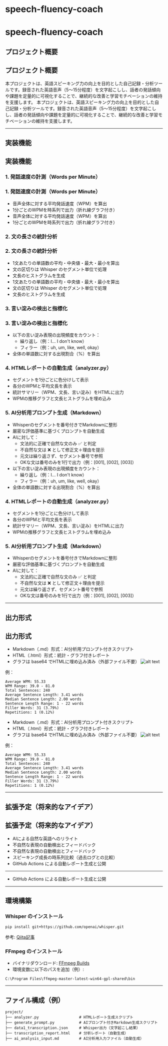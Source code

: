 # speech-fluency-coach
# speech-fluency-coach

## プロジェクト概要
## プロジェクト概要

本プロジェクトは、英語スピーキング力の向上を目的とした自己記録・分析ツールです。録音された英語音声（5〜15分程度）を文字起こしし、話者の発話傾向や課題を定量的に可視化することで、継続的な改善と学習モチベーションの維持を支援します。
本プロジェクトは、英語スピーキング力の向上を目的とした自己記録・分析ツールです。録音された英語音声（5〜15分程度）を文字起こしし、話者の発話傾向や課題を定量的に可視化することで、継続的な改善と学習モチベーションの維持を支援します。

---

## 実装機能
## 実装機能

### 1. 発話速度の計測（Words per Minute）
### 1. 発話速度の計測（Words per Minute）

- 音声全体に対する平均発話速度（WPM）を算出
- 1分ごとのWPMを時系列で出力（折れ線グラフ付き）
- 音声全体に対する平均発話速度（WPM）を算出
- 1分ごとのWPMを時系列で出力（折れ線グラフ付き）

### 2. 文の長さの統計分析
### 2. 文の長さの統計分析

- 1文あたりの単語数の平均・中央値・最大・最小を算出
- 文の区切りは Whisper のセグメント単位で処理
- 文長のヒストグラムを生成
- 1文あたりの単語数の平均・中央値・最大・最小を算出
- 文の区切りは Whisper のセグメント単位で処理
- 文長のヒストグラムを生成

### 3. 言い淀みの検出と指標化
### 3. 言い淀みの検出と指標化

- 以下の言い淀み表現の出現頻度をカウント：
  - 繰り返し（例：I... I don't know）
  - フィラー（例：uh, um, like, well, okay）
- 全体の単語数に対する出現割合（%）を算出

### 4. HTMLレポートの自動生成（analyzer.py）

- セグメントを1分ごとに色分けして表示
- 各分のWPMと平均文長を表示
- 統計サマリー（WPM、文長、言い淀み）をHTMLに出力
- WPMの推移グラフと文長ヒストグラムを埋め込み

### 5. AI分析用プロンプト生成（Markdown）

- Whisperのセグメントを番号付きでMarkdownに整形
- 厳密な評価基準に基づくプロンプトを自動生成
- AIに対して：
  - 文法的に正確で自然な文のみ ✅ と判定
  - 不自然な文は ❌ として修正文＋理由を提示
  - 元文は繰り返さず、セグメント番号で参照
  - OKな文は番号のみを1行で出力（例：[001], [002], [003]）
- 以下の言い淀み表現の出現頻度をカウント：
  - 繰り返し（例：I... I don't know）
  - フィラー（例：uh, um, like, well, okay）
- 全体の単語数に対する出現割合（%）を算出

### 4. HTMLレポートの自動生成（analyzer.py）

- セグメントを1分ごとに色分けして表示
- 各分のWPMと平均文長を表示
- 統計サマリー（WPM、文長、言い淀み）をHTMLに出力
- WPMの推移グラフと文長ヒストグラムを埋め込み

### 5. AI分析用プロンプト生成（Markdown）

- Whisperのセグメントを番号付きでMarkdownに整形
- 厳密な評価基準に基づくプロンプトを自動生成
- AIに対して：
  - 文法的に正確で自然な文のみ ✅ と判定
  - 不自然な文は ❌ として修正文＋理由を提示
  - 元文は繰り返さず、セグメント番号で参照
  - OKな文は番号のみを1行で出力（例：[001], [002], [003]）

---

## 出力形式
## 出力形式

- Markdown（.md）形式：AI分析用プロンプト付きスクリプト
- HTML（.html）形式：統計・グラフ付きレポート
- グラフは base64 でHTMLに埋め込み済み（外部ファイル不要）
![alt text](assets/summary-graph.png)

例：

```
Average WPM: 55.33
WPM Range: 39.0 - 81.0
Total Sentences: 240
Average Sentence Length: 3.41 words
Median Sentence Length: 2.00 words
Sentence Length Range: 1 - 22 words
Filler Words: 31 (3.79%)
Repetitions: 1 (0.12%)
```
- Markdown（.md）形式：AI分析用プロンプト付きスクリプト
- HTML（.html）形式：統計・グラフ付きレポート
- グラフは base64 でHTMLに埋め込み済み（外部ファイル不要）
![alt text](assets/summary-graph.png)

例：

```
Average WPM: 55.33
WPM Range: 39.0 - 81.0
Total Sentences: 240
Average Sentence Length: 3.41 words
Median Sentence Length: 2.00 words
Sentence Length Range: 1 - 22 words
Filler Words: 31 (3.79%)
Repetitions: 1 (0.12%)
```

---

## 拡張予定（将来的なアイデア）
## 拡張予定（将来的なアイデア）

- AIによる自然な英語へのリライト
- 不自然な表現の自動検出とフィードバック
- 不自然な表現の自動検出とフィードバック
- スピーキング成長の時系列比較（過去ログとの比較）
- GitHub Actions による自動レポート生成と公開

---
- GitHub Actions による自動レポート生成と公開

---

## 環境構築

### Whisper のインストール

```bash
pip install git+https://github.com/openai/whisper.git
```

参考: [Qiita記事](https://qiita.com/taiki_i/items/99cb17049597fdee6ce2)

### FFmpeg のインストール

- バイナリダウンロード: [FFmpeg Builds](https://github.com/BtbN/FFmpeg-Builds/releases)
- 環境変数に以下のパスを追加（例）:

```
C:\Program Files\ffmpeg-master-latest-win64-gpl-shared\bin
```

---

## ファイル構成（例）

```
project/
├── analyzer.py                  # HTMLレポート生成スクリプト
├── generate_prompt.py           # AIプロンプト付きMarkdown生成スクリプト
├── data1_transcription.json     # Whisper出力（文字起こし結果）
├── transcription_report.html    # 分析レポート（自動生成）
├── ai_analysis_input.md         # AI分析用入力ファイル（自動生成）
```

